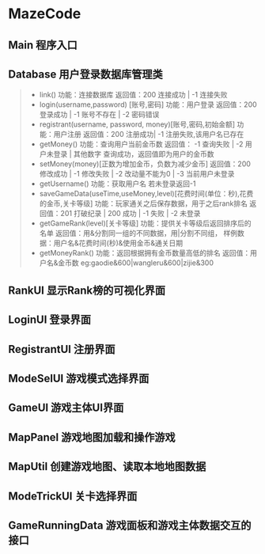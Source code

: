 # MazeCode
## Main 程序入口
## Database 用户登录数据库管理类
> - link() 功能：连接数据库 返回值：200 连接成功 | -1 连接失败
> - login(username,password) [账号,密码] 功能：用户登录 返回值：200 登录成功 | -1 账号不存在 | -2 密码错误
> - registrant(username, password, money)[账号,密码,初始金额] 功能：用户注册 返回值：200 注册成功| -1 注册失败,该用户名已存在
> - getMoney() 功能：查询用户当前金币数 返回值： -1 查询失败 | -2 用户未登录 | 其他数字 查询成功，返回值即为用户的金币数
> - setMoney(money)[正数为增加金币，负数为减少金币] 返回值：200 修改成功 | -1 修改失败 | -2 改动量不能为0 | -3 当前用户未登录
> -  getUsername() 功能：获取用户名 若未登录返回-1
> - saveGameData(useTime,useMoney,level)[花费时间(单位：秒),花费的金币,关卡等级] 功能：玩家通关之后保存数据，用于之后rank排名 返回值：201 打破纪录 | 200 成功 | -1 失败 | -2 未登录
> - getGameRank(level)[关卡等级] 功能：提供关卡等级后返回排序后的名单 返回值：用&分割同一组的不同数据，用|分割不同组， 样例数据：用户名&花费时间(秒)&使用金币&通关日期
> - getMoneyRank() 功能：返回根据拥有金币数量高低的排名 返回值：用户名&金币数 eg:gaodie&600|wangleru&600|zijie&300
## RankUI 显示Rank榜的可视化界面
## LoginUI 登录界面
## RegistrantUI 注册界面
## ModeSelUI 游戏模式选择界面
## GameUI 游戏主体UI界面
## MapPanel 游戏地图加载和操作游戏
## MapUtil 创建游戏地图、读取本地地图数据
## ModeTrickUI 关卡选择界面
## GameRunningData 游戏面板和游戏主体数据交互的接口
